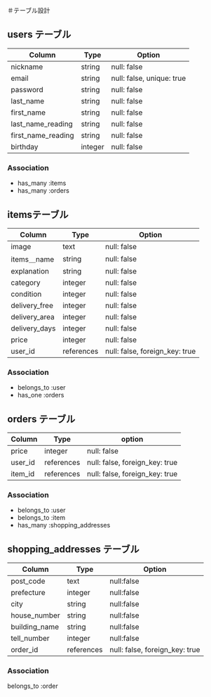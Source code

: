 ＃テーブル設計

## users テーブル

|  Column             |  Type   |  Option                      |
| ------------------- | -------- | --------------------------- |
|  nickname           |  string  |  null: false                |  
|  email              |  string  |  null: false, unique: true  |
|  password           |  string  |  null: false                |
|  last_name          |  string  |  null: false                |
|  first_name         |  string  |  null: false                |
|  last_name_reading  |  string  |  null: false                |
|  first_name_reading |  string  |  null: false                |
|  birthday           |  integer |  null: false                |

### Association

- has_many :items
- has_many :orders

## itemsテーブル

|  Column         |  Type        |  Option                         |
| --------------- | ------------ | ------------------------------- |
|  image          |  text        |  null: false                    |
|  items＿name    |  string      |  null: false                    |
|  explanation    |  string      |  null: false                    |
|  category       |  integer     |  null: false                    |
|  condition      |  integer     |  null: false                    |
|  delivery_free  |  integer     |  null: false                    |
|  delivery_area  |  integer     |  null: false                    |
|  delivery_days  |  integer     |  null: false                    |
|  price          |  integer     |  null: false                    | 
|  user_id        |  references  |  null: false, foreign_key: true |

### Association

- belongs_to :user
- has_one :orders


## orders テーブル

|  Column   |  Type        |  option                         |
| --------- | ------------ | ------------------------------- |
|  price    |  integer     |  null: false                    |
|  user_id  |  references  |  null: false, foreign_key: true |
|  item_id  |  references  |  null: false, foreign_key: true |

### Association 

- belongs_to :user
- belongs_to :item
- has_many :shopping_addresses


## shopping_addresses テーブル

|  Column         |  Type        |  Option                         |
| --------------- | ------------ | ------------------------------- |
|  post_code      |  text        |  null:false                     |
|  prefecture     |  integer     |  null:false                     |
|  city           |  string      |  null:false                     |
|  house_number   |  string      |  null:false                     |
|  building_name  |  string      |  null:false                     |
|  tell_number    |  integer     |  null:false                     |
|  order_id       |  references  |  null: false, foreign_key: true |

### Association

belongs_to :order
